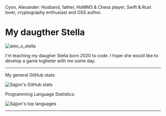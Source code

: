 Cyon, Alexander: Husband, father, HoMM3 & Chess player, Swift & Rust lover, cryptography enthusiast and OSS author.

# My daugther Stella
![alex_o_stella](https://github.com/Sajjon/Sajjon/assets/864410/61c1c1ff-664e-4921-8dff-c1e818d50f40)

I'm teaching my daugher Stella born 2020 to code. I hope she would like to develop a game togheter with me some day.

---

My general GitHub stats:

![Sajjon's GitHub stats](https://github-readme-stats.vercel.app/api?username=Sajjon&show_icons=true&theme=cobalt)

Programming Language Statistics:

![Sajjon's top languages](https://github-readme-stats.vercel.app/api/top-langs/?username=Sajjon&layout=compact&langs_count=6&theme=cobalt)

---
